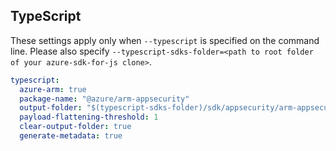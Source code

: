 ## TypeScript

These settings apply only when `--typescript` is specified on the command line.
Please also specify `--typescript-sdks-folder=<path to root folder of your azure-sdk-for-js clone>`.

```yaml $(typescript)
typescript:
  azure-arm: true
  package-name: "@azure/arm-appsecurity"
  output-folder: "$(typescript-sdks-folder)/sdk/appsecurity/arm-appsecurity"
  payload-flattening-threshold: 1
  clear-output-folder: true
  generate-metadata: true
```
